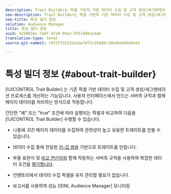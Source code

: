 ```yaml
---
description: Trait Builder는 픽셀 기반의 기존 데이터 수집 및 고객 생성/세그멘테이션 프로세스를 향상시켜 주는 기능입니다. 사용자 인터페이스에서 만드는 서버측 규칙과 함께 페이지 데이터를 처리하는 방식으로 작동합니다.
seo-description: Trait Builder는 픽셀 기반의 기존 데이터 수집 및 고객 생성/세그멘테이션 프로세스를 향상시켜 주는 기능입니다. 사용자 인터페이스에서 만드는 서버측 규칙과 함께 페이지 데이터를 처리하는 방식으로 작동합니다.
seo-title: 특성 빌더 정보
solution: Audience Manager
title: 특성 빌더 정보
uuid: 4258616c-7a9f-4fe9-95e2-9f51896a14ab
translation-type: tm+mt
source-git-commit: c9737315132e2ae7d72c250d8c196abe8d9e0e43

---
```



# 특성 빌더 정보 {#about-trait-builder}

[!UICONTROL Trait Builder] 는 기존 픽셀 기반 데이터 수집 및 고객 생성/세그멘테이션 프로세스를 개선하는 기능입니다. 사용자 인터페이스에서 만드는 서버측 규칙과 함께 페이지 데이터를 처리하는 방식으로 작동합니다.

<!-- c_tb_about.xml -->

간단한 "예" 또는 "true" 조건에 따라 실행되는 픽셀과 비교하여 다음을 [!UICONTROL Trait Builder] 수행할 수 있습니다.

* 나중에 *모든* 페이지 데이터를 수집하여 관련성이 높고 유용한 트레이트를 만들 수 있습니다.
* 데이터 수집 중에 전달된 [키-값 쌍을](../../reference/key-value-pairs-explained.md) 기반으로 트레이트를 만듭니다.
* 부울 표현식 및 [비교 연산자와](../../reference/boolean-expressions-tsb.md) 함께 작동하는 서버측 규칙을 사용하여 복잡한 데이터 조건을 [평가합니다](../../features/traits/trait-comparison-operators.md).

* 인벤토리에서 데이터 수집 픽셀을 유지 관리할 필요가 없습니다.
* 보고서를 사용하여 성능 [!DNL Audience Manager] 모니터링